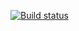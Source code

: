 [![Build status](https://ci.appveyor.com/api/projects/status/mfxgune3j5tl2n8l?svg=true)](https://ci.appveyor.com/project/r616on/react-home-works-10-redux-thunk-second)
